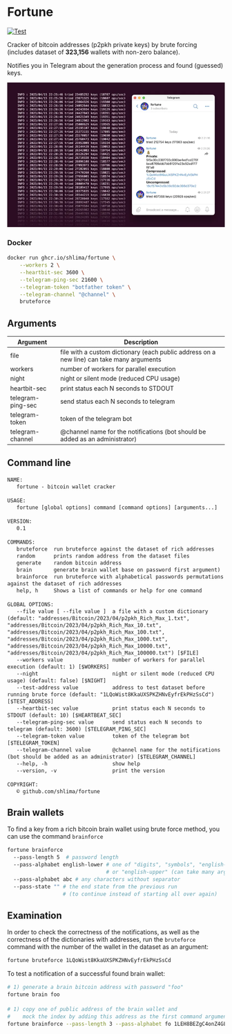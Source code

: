 # Fortune

[![Test](https://github.com/shlima/fortune/actions/workflows/test.yml/badge.svg)](https://github.com/shlima/fortune/actions/workflows/test.yml)

Cracker of bitcoin addresses (p2pkh private keys) by brute forcing 
(includes dataset of **323,156** wallets with non-zero balance).

Notifies you in Telegram about the generation process and
found (guessed) keys.

![btc cracker telegram screenshot](/docs/screenshot.webp?raw=true)

### Docker
```bash
docker run ghcr.io/shlima/fortune \
    --workers 2 \
    --heartbit-sec 3600 \
    --telegram-ping-sec 21600 \
    --telegram-token "botfather token" \
    --telegram-channel "@channel" \
    bruteforce   
```

## Arguments
| Argument          | Description                                                                               |
|-------------------|-------------------------------------------------------------------------------------------|
| file              | file with a custom dictionary (each public address on a new line) can take many arguments |
| workers           | number of workers for parallel execution                                                  |
| night             | night or silent mode (reduced CPU usage)                                                  |
| heartbit-sec      | print status each N seconds to STDOUT                                                     |
| telegram-ping-sec | send status each N seconds to telegram                                                    |
| telegram-token    | token of the telegram bot                                                                 |
| telegram-channel  | @channel name for the notifications (bot should be added as an administrator)             |

## Command line
```
NAME:
   fortune - bitcoin wallet cracker

USAGE:
   fortune [global options] command [command options] [arguments...]

VERSION:
   0.1

COMMANDS:
   bruteforce  run bruteforce against the dataset of rich addresses
   random      prints random address from the dataset files
   generate    random bitcoin address
   brain       generate brain wallet base on password first argument)
   brainforce  run bruteforce with alphabetical passwords permutations against the dataset of rich addresses
   help, h     Shows a list of commands or help for one command

GLOBAL OPTIONS:
   --file value [ --file value ]  a file with a custom dictionary (default: "addresses/Bitcoin/2023/04/p2pkh_Rich_Max_1.txt", "addresses/Bitcoin/2023/04/p2pkh_Rich_Max_10.txt", "addresses/Bitcoin/2023/04/p2pkh_Rich_Max_100.txt", "addresses/Bitcoin/2023/04/p2pkh_Rich_Max_1000.txt", "addresses/Bitcoin/2023/04/p2pkh_Rich_Max_10000.txt", "addresses/Bitcoin/2023/04/p2pkh_Rich_Max_100000.txt") [$FILE]
   --workers value                number of workers for parallel execution (default: 1) [$WORKERS]
   --night                        night or silent mode (reduced CPU usage) (default: false) [$NIGHT]
   --test-address value           address to test dataset before running brute force (default: "1LQoWist8KkaUXSPKZHNvEyfrEkPHzSsCd") [$TEST_ADDRESS]
   --heartbit-sec value           print status each N seconds to STDOUT (default: 10) [$HEARTBEAT_SEC]
   --telegram-ping-sec value      send status each N seconds to telegram (default: 3600) [$TELEGRAM_PING_SEC]
   --telegram-token value         token of the telegram bot [$TELEGRAM_TOKEN]
   --telegram-channel value       @channel name for the notifications (bot should be added as an administrator) [$TELEGRAM_CHANNEL]
   --help, -h                     show help
   --version, -v                  print the version

COPYRIGHT:
   © github.com/shlima/fortune
```

## Brain wallets

To find a key from a rich bitcoin brain wallet using brute force method, 
you can use the command `brainforce`

```bash
fortune brainforce 
  --pass-length 5  # password length 
  --pass-alphabet english-lower # one of "digits", "symbols", "english-lower", 
                                # or "english-upper" (can take many arguments)
  --pass-alphabet abc # any characters without separator
  --pass-state "" # the end state from the previous run 
                  # (to continue instead of starting all over again)                
```

## Examination

In order to check the correctness of the notifications,
as well as the correctness of the dictionaries with addresses,
run the `bruteforce` command with the number of the wallet
in the dataset as an argument:

```bash
fortune bruteforce 1LQoWist8KkaUXSPKZHNvEyfrEkPHzSsCd
```

To test a notification of a successful found brain wallet:

```bash
# 1) generate a brain bitcoin address with password "foo"
fortune brain foo

# 1) copy one of public address of the brain wallet and 
#    mock the index by adding this address as the first command argument
fortune brainforce --pass-length 3 --pass-alphabet fo 1LEH8BEZgC4onZ4GLm8UpZ3vXGAr6LYKST
```
